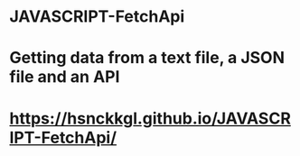 # JAVASCRIPT-FetchApi
# Getting data from a text file, a JSON file and an API
# https://hsnckkgl.github.io/JAVASCRIPT-FetchApi/